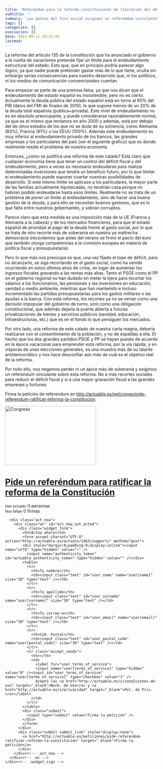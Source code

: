 ```yaml
---
title: 'Referendum para la reforma constitucional de limitación del déficit público'
subtitle: ''
summary: 'Las gentes del foro social exigimos un referemdum vinculante para decidir sobre la reforma constitucional referente al límite del déficit público que el gobierno quiere realizar por la vía rápida sin tener en cuenta la opinión del pueblo. '
tags: []
categories: []
asociacion: []
date: 2011-09-11 19:22:56
lastmod:
---
```


La reforma del artículo 135 de la constitución que ha anunciado el gobierno a la vuelta de vacaciones pretende fijar un límite para el endeudamiento estructural del estado. Esto que, que en principio podría parecer algo lógico, ya que nadie puede pretender gastar más de lo que tiene, oculta sin embargo serias consecuencias para nuestro desarrollo que, ni los políticos, ni los medios de comunicación convencionales cuentan. 

Para empezar se parte de una premisa falsa, ya que nos dicen que el endeudamiento del estado español es insostenible, pero no es cierto. Actualmente la deuda pública del estado español está en torno al 60% del PIB (datos del FMI de finales de 2010), lo que supone menos de un 20% de la deuda total española (pública+privada). Este nivel de endeudamiento no es en absoluto preocupante, y puede considerarse razonablemente normal, ya que es el mismo que teníamos en año 2000 y además, está por debajo del de otros estados de los que no se duda de su solvencia, como Alemania (83%), Francia (81%) o los EEUU (100%). Además este endeudamiento es muy inferior al endeudamiento privado de los bancos, las grandes empresas y los particulares del país (ver el siguiente grafico) que es donde realmente reside el problema de nuestra economía. 


Entonces, ¿cómo se justifica una reforma de este calado? Está claro que cualquier economía tiene que tener un control del déficit fiscal y del endeudamiento, pero a veces es necesario endeudarse para realizar determinadas inversiones que tendrá un beneficio futuro, por lo que limitar el endeudamiento puede suponer coartar nuestras posibilidades de desarrollo. Si este mismo límite se aplicase a los particulares, la mayor parte de las familias actualmente hipotecadas, no tendrían casa porque no habrían podido endeudarse hasta esos límites. Realmente no se trata de un problema de poner un límite al endeudamiento, sino de hacer una buena gestión de la deuda, y para ello se necesitan buenos gestores, que es lo que falta entre nuestros gobernantes, y sobran corruptos.

Parece claro que esta medida es una imposición más de la UE (Francia y Alemania a la cabeza) y de los mercados financieros, para que el estado español de prioridad al pago de la deuda frente al gasto social, por lo que se trata de otro recorte más de soberanía en nuestra ya maltrecha democracia (recordemos que antes del verano se firmó el pacto del euro que también otorga competencias a la comisión europea en materia de política fiscal y presupuestaria). 

Pero lo que más nos preocupa es que, una vez fijado el tope de déficit, para no alcanzarlo, se siga recortando en el gasto social, como ha venido ocurriendo en estos últimos años de crisis, en lugar de aumentar los ingresos fiscales gravando a las rentas más altas. Tanto el PSOE como el PP en el gobierno regional no han dudado en meter la tijera para recortar los salarios a los funcionarios, las pensiones y las inversiones en educación, sanidad o medio ambiente, mientras que han mantenido e incluso incrementado las partidas presupuestarias para los gastos militares o las ayudas a la banca. Con esta reforma, los recortes ya no se verían como una decisión impopular del gobierno de turno, sino como una obligación constitucional, que además dejaría la puerta abierta a futuras privatizaciones de bienes y servicios públicos (sanidad, educación, infraestructuras, etc.) que es en el fondo lo que persiguen los mercados. 
 
Por otro lado, una reforma de este calado de nuestra carta magna, debería realizarse con el consentimiento de la población, y no de espaldas a ella. El hecho que los dos grandes partidos PSOE y PP se hayan puesto de acuerdo en la época vacacional para emprender esta reforma, por la vía rápida, y en vísperas de unas elecciones generales, es una muestra más de su talante antidemocrático y nos hace desconfiar aún más de cuál es el objetivo real de la reforma.

Por todo ello, nos negamos perder ni un ápice más de soberanía y exigimos un referendum vinculante sobre esta reforma. No a más recortes sociales para reducir el déficit fiscal y si a una mayor gravación fiscal a las grandes empresas y fortunas.

Firma la petición de referendum en http://actuable.es/peticiones/pide-referendum-ratificar-reforma-la-constitucion.

<!-- WIDGET ACTUABLE - T1.1 -->
<style>
.act_wid_1 * font: 16px Arial; margin: 0 0 2em 0;*
.act_wid_1 * * border: none; margin: 0; padding: 0;*
.act_wid_1 .act_wid_img * margin: 0; padding: 0; height: 150px; overflow: hidden; *
.act_wid_1 img * border: none; margin: 0;*
.act_wid_1 .act_wid_title h1 * text-transform: none; margin: 0; padding: .4em .5em; font: normal 1.5em Helvetica; border: none; border-bottom: 1px solid;*
.act_wid_1 .act_wid_title h1 a * text-decoration: none; background: none; text-indent: 0; width: auto; height: auto; display:block;*
.act_wid_1 .act_wid_title h1 a:hover * text-decoration: underline;*

/* widget sign */
/*
.act_wid_1 .widget_sign * min-height: 420px; overflow: hidden; margin: 0 0 2em 0;*
.act_wid_1 .progress_bar * border-top: 1px solid; border-bottom: 1px solid; *
.act_wid_1 .progress_bar .pb_cont * position: relative; height: 18px; *
.act_wid_1 .progress_bar .pb_bkg * width: 100%; position: absolute; height: 18px; background: #FFF; opacity: .5; *
.act_wid_1 .progress_bar .pb_prog * position: absolute; height: 18px; background: #FFF; opacity:; .9; *
.act_wid_1 .progress_bar table * margin: 0 0 .75em 0; font-size: .85em;*
.act_wid_1 .progress_bar td * padding: 0; width: 22%; text-align: center;*
.act_wid_1 .progress_bar td.f * width: 17%; text-align: left;*
.act_wid_1 .progress_bar td.l * width: 17%; text-align: right;*
*/
.act_wid_1 .widget_sign * min-height: 0; *
.act_wid_1 .widget_sign .wc * padding: .5em 0.8em; *
.act_wid_1 .widget_sign .wc p * margin: 0 0 .2em 0; *
.act_wid_1 .widget_sign .wc .box * padding: 0; background: none; padding: 1em 0 8em 0;*

.act_wid_1 .widget_sign .signs_info * position: relative;  *
.act_wid_1 .people_count * position: relative; width: 50%; *
.act_wid_1 .people_count, .act_wid_1 .signs_left * font: bold 1em Helvetica; *
.act_wid_1 .signs_info  small * font: bold .65em Arial; display: block;*
.act_wid_1 .signs_left * width: 50%; position: absolute; left: 50%; top: .5em;*

.act_wid_1 .act_now * font-size: .75em;*
.act_wid_1 .act_now h3 * text-transform: uppercase; font: bold 1.7em Helvetica; margin: .25em 0;*
.act_wid_1 .act_now table * width: 100%;*
.act_wid_1 .act_now th, .act_now td * padding: 1px 5px 1px 5px; background: none;*
.act_wid_1 .act_now th * text-align: right; font-weight: normal; width: 6em;*
.act_wid_1 .act_now td input * width: 95%; *
.act_wid_1 .act_now tr.accept_conds td input * width: auto; font: .75em Arial;*
.act_wid_1 .act_now tr.accept_conds td * font: .75em Arial;*

.act_wid_1 .act_now .submit * padding: 1em 0 1.5em 0; margin: 0; border: none; text-align: center; *
.act_wid_1 .act_now .submit input * font: bold 1.4em Helvetica; vertical-align: top; height: 38px; padding: 8px 20px 6px 20px; text-transform: uppercase; border: none; -moz-border-radius: 4px; -webkit-border-radius: 4px; border-radius: 4px; -moz-box-shadow: 2px 2px 2px #666; -webkit-box-shadow: 2px 2px 2px #666; box-shadow: 2px 2px 2px #666;*
.act_wid_1 .act_now .submit input:hover * opacity: .9; cursor: pointer;*

.act_wid_1 .act_now .submit a * text-decoration: none; display: inline-block; font: bold 1.4em Helvetica; vertical-align: top; padding: 16px 18px 9px; text-transform: uppercase; border: none; -moz-border-radius: 4px; -webkit-border-radius: 4px; border-radius: 4px; -moz-box-shadow: 2px 2px 2px #666; -webkit-box-shadow: 2px 2px 2px #666; box-shadow: 2px 2px 2px #666;*
.act_wid_1 .act_now .submit a:hover * opacity: .9; *

/* widget sign theme */
.act_wid_1 .act_wid_img * background: #8CDEEF url("/images/widget_bkgd_blue.png");*
.act_wid_1 .wtheme_blue .act_wid_title * border-color: #FFF;*
.act_wid_1 .wtheme_blue .act_wid_title h1 * border-color: #FFF;*
.act_wid_1 .wtheme_blue .act_wid_title h1 a * color: #FFF; *
.act_wid_1 .wtheme_blue .widget_sign * background: #169FB9; color: #FFF;*
.act_wid_1 .wtheme_blue .progress_bar * border-color: #FFF; *
.act_wid_1 .wtheme_blue .people_count * color: #FFF;*
.act_wid_1 .wtheme_blue .signs_info small * opacity: .6;*
.act_wid_1 .wtheme_blue .act_now * background: #8CDEEF; color: #08738B;*
.act_wid_1 .wtheme_blue .act_now h3 * color: #08738B;*
.act_wid_1 .wtheme_blue .act_now .submit input *
  background: #08738B;
  background: -webkit-gradient(linear, 0% 0%, 0% 100%, from(#086E85), to(#128CA5));
  background: -moz-linear-gradient(100% 0% 270deg,#086E85, #128CA5);
  color: #FFF;
*
.act_wid_1 .wtheme_blue .act_now .submit a *
  background: #08738B;
  background: -webkit-gradient(linear, 0% 0%, 0% 100%, from(#086E85), to(#128CA5));
  background: -moz-linear-gradient(100% 0% 270deg,#086E85, #128CA5);
  color: #FFF;
*
</style>

<div class="act_wid_1">
  <div class="wtheme_blue" id="widget_box">
    <div class="widget_sign" id="widget_cont">
      <div class="act_wid_img"><a href="http://actuable.es/peticiones/pide-referendum-ratificar-reforma-la-constitucion" target="_blank"><img alt="Congreso" height="195" src="http://actuable.es/system/images/1463/medium/congreso.jpg" width="300" /></a></div>
      <div class="act_wid_title">
        <h1><a href="http://actuable.es/peticiones/pide-referendum-ratificar-reforma-la-constitucion" target="_blank">Pide un referéndum para ratificar la reforma de la Constitución</a></h1>
      </div>
      <div class="wc signs_info">
        <div class="people_count">
          <small>Han actuado</small>
          <span id="actuable_signs_count_1463">0 personas</span>
        </div>
        <div class="signs_left">
          <small>Nos faltan</small>
          <span id="actuable_signs_left_1463">0 firmas</span>
        </div>
      </div><!-- .wc -->

      <div class="act_now">
        <div class="wc" id="act_now_not_acted">
          <div class="widget_form">
            <h3>Actúa ahora</h3>
            <form accept-charset="UTF-8" action="http://actuable.es/actions/1463/supports" method="post">
            <div style="margin:0;padding:0;display:inline"><input name="utf8" type="hidden" value="✓" />
              <input name="authenticity_token" id="actuable_authenticity_token" type="hidden" value="" /></div>
            <table>
              <tr>
                <th>Tu nombre</th>
                <td><input class="text" id="user_name" name="user[name]" size="30" type="text" /></td>
              </tr>
              <tr>
                <th>Tu apellido</th>
                <td><input class="text" id="user_surname" name="user[surname]" size="30" type="text" /></td>
              </tr>
              <tr>
                <th>Tu correo-e</th>
                <td><input class="text" id="user_email" name="user[email]" size="30" type="text" /></td>
              </tr>
              <tr>
                <th>Cód. Postal</th>
                <td><input class="text" id="user_postal_code" name="user[postal_code]" size="30" type="text" /></td>
              </tr>
              <tr class="accept_conds">
                <th></th>
                <td>
                  <label for="user_terms_of_service">
                  <input name="user[terms_of_service]" type="hidden" value="0" /><input id="user_terms_of_service" name="user[terms_of_service]" type="checkbox" value="1" />
                  Acepto las <a href="http://actuable.es/s/condiciones-de-uso" target="_blank">Norm. de Uso</a> y <a href="http://actuable.es/s/privacidad" target="_blank">Pol. de Priv.</a></label>
                </td>
              </tr>
            </table>
            <div class="submit">
              <input type="submit" value="Firma la petición" />
            </div>
            </form>
          </div>
          <div class="submit submit_link" style="display:none">
            <a href="http://actuable.es/peticiones/pide-referendum-ratificar-reforma-la-constitucion" target="_blank">Firma la petición</a>
          </div>
        </div><!-- .act_now -->
      </div><!-- .wc -->
    </div><!-- .widget_sign -->
  </div><!-- .wtheme -->
</div><!-- #act_wid_1 -->
<script type="text/javascript" src="http://actuable.es/a/pide-referendum-ratificar-reforma-la-constitucion/js"></script>
<script>
document.getElementById("actuable_signs_count_1463").innerHTML = supporters_count + " persona" + (supporters_count == 1 ? '' : 's');
document.getElementById("actuable_signs_left_1463").innerHTML = suppors_pending + " firma" + (suppors_pending == 1 ? '' : 's');
document.getElementById("actuable_authenticity_token").value = auth_token;
</script>
<!-- /WIDGET ACTUABLE - T1.1 -->